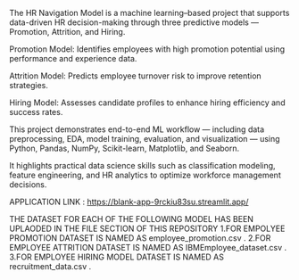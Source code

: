 The HR Navigation Model is a machine learning–based project that supports data-driven HR decision-making through three predictive models — Promotion, Attrition, and Hiring.

Promotion Model: Identifies employees with high promotion potential using performance and experience data.

Attrition Model: Predicts employee turnover risk to improve retention strategies.

Hiring Model: Assesses candidate profiles to enhance hiring efficiency and success rates.

This project demonstrates end-to-end ML workflow — including data preprocessing, EDA, model training, evaluation, and visualization — using Python, Pandas, NumPy, Scikit-learn, Matplotlib, and Seaborn.

It highlights practical data science skills such as classification modeling, feature engineering, and HR analytics to optimize workforce management decisions.

APPLICATION LINK : https://blank-app-9rckiu83su.streamlit.app/

THE DATASET FOR EACH OF THE FOLLOWING MODEL HAS BEEN UPLAODED IN THE FILE SECTION OF THIS REPOSITORY
1.FOR EMPOLYEE PROMOTION DATASET IS NAMED AS employee_promotion.csv .
2.FOR EMPLOYEE ATTRITION DATASET IS NAMED AS IBMEmployee_dataset.csv .
3.FOR EMPLOYEE HIRING MODEL DATASET IS NAMED AS recruitment_data.csv .



